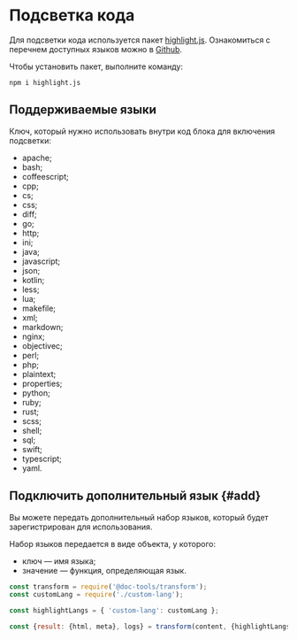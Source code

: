 # Подсветка кода

Для подсветки кода используется пакет [highlight.js](https://www.npmjs.com/package/highlight.js). Ознакомиться с перечнем доступных языков можно в [Github](https://github.com/highlightjs/highlight.js/tree/master/src/languages).

Чтобы установить пакет, выполните команду:
```shell
npm i highlight.js
```

## Поддерживаемые языки

Ключ, который нужно использовать внутри код блока для включения подсветки:

* apache;
* bash;
* coffeescript;
* cpp;
* cs;
* css;
* diff;
* go;
* http;
* ini;
* java;
* javascript;
* json;
* kotlin;
* less;
* lua;
* makefile;
* xml;
* markdown;
* nginx;
* objectivec;
* perl;
* php;
* plaintext;
* properties;
* python;
* ruby;
* rust;
* scss;
* shell;
* sql;
* swift;
* typescript;
* yaml.

## Подключить дополнительный язык {#add}

Вы можете передать дополнительный набор языков, который будет зарегистрирован для использования.

Набор языков передается в виде объекта, у которого:

* ключ — имя языка;
* значение — функция, определяющая язык.

```javascript
const transform = require('@doc-tools/transform');
const customLang = require('./custom-lang');

const highlightLangs = { 'custom-lang': customLang };

const {result: {html, meta}, logs} = transform(content, {highlightLangs});
```
